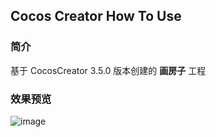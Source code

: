 ## Cocos Creator How To Use

### 简介

基于 CocosCreator 3.5.0 版本创建的 **画房子** 工程

### 效果预览
![image](../../../image/20220304/2022030401.png)
